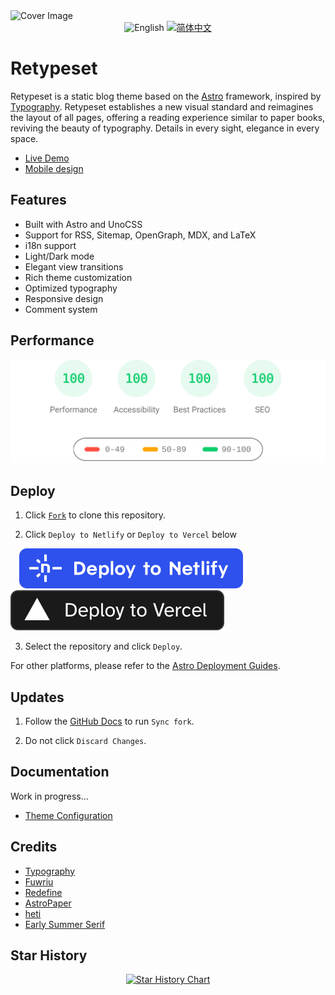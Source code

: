 <picture>
  <source media="(prefers-color-scheme: dark)" srcset="https://placehold.co/1920x1080" />
  <source media="(prefers-color-scheme: light)" srcset="https://placehold.co/1920x1080" />
  <img alt="Cover Image" src="https://placehold.co/1920x1080" />
</picture>

<div align="center">
  <picture>
    <source media="(prefers-color-scheme: dark)"
            srcset="https://img.shields.io/badge/-English-4593F8?style=for-the-badge" />
    <source media="(prefers-color-scheme: light)"
            srcset="https://img.shields.io/badge/-English-0A69DA?style=for-the-badge" />
    <img src="https://img.shields.io/badge/-English-0A69DA?style=for-the-badge" alt="English">
  </picture>
  <a title="zh" href="README.zh.md">
    <img src="https://img.shields.io/badge/-%E7%AE%80%E4%BD%93%E4%B8%AD%E6%96%87-545759?style=for-the-badge" alt="简体中文">
  </a>
</div>

# Retypeset

Retypeset is a static blog theme based on the [Astro](https://astro.build/) framework, inspired by [Typography](https://astro-theme-typography.vercel.app/). Retypeset establishes a new visual standard and reimagines the layout of all pages, offering a reading experience similar to paper books, reviving the beauty of typography. Details in every sight, elegance in every space.

- [Live Demo](https://retypeset.radishzz.cc/)
- [Mobile design](https://mastergo.com/file/151079538766773?fileOpenFrom=home&page_id=M&source=link_share&shareId=151079538766773)

## Features

- Built with Astro and UnoCSS
- Support for RSS, Sitemap, OpenGraph, MDX, and LaTeX
- i18n support
- Light/Dark mode
- Elegant view transitions
- Rich theme customization
- Optimized typography
- Responsive design
- Comment system

## Performance

<p align="center">
  <a href="https://pagespeed.web.dev/analysis?url=https%3A%2F%2Fretypeset.radishzz.cc%2F">
    <img width="710" alt="Retypeset Lighthouse Score" src="assets/retypeset-lighthouse-score.svg">
  <a>
</p>

## Deploy

1. Click [`Fork`](https://github.com/radishzzz/astro-theme-retypeset/fork) to clone this repository.

2. Click `Deploy to Netlify` or `Deploy to Vercel` below

&emsp;[![Deploy to Netlify](assets/deploy-netlify.svg)](https://app.netlify.com/start)
[![Deploy to Vercel](assets/deploy-vercel.svg)](https://vercel.com/new)

3. Select the repository and click `Deploy`.

For other platforms, please refer to the [Astro Deployment Guides](https://docs.astro.build/en/guides/deploy/).

## Updates

1. Follow the [GitHub Docs](https://docs.github.com/en/pull-requests/collaborating-with-pull-requests/working-with-forks/syncing-a-fork) to run `Sync fork`.

2. Do not click `Discard Changes`.

## Documentation

Work in progress...

- [Theme Configuration](https://github.com/radishzzz/astro-theme-retypeset/blob/master/src/config.ts)

## Credits

- [Typography](https://github.com/moeyua/astro-theme-typography)
- [Fuwriu](https://github.com/saicaca/fuwari)
- [Redefine](https://github.com/EvanNotFound/hexo-theme-redefine)
- [AstroPaper](https://github.com/satnaing/astro-paper)
- [heti](https://github.com/sivan/heti)
- [Early Summer Serif](https://github.com/GuiWonder/EarlySummerSerif)

## Star History

<p align="center">
<a href="https://star-history.com/#radishzzz/astro-theme-retypeset&Date">
  <picture>
    <source media="(prefers-color-scheme: dark)" srcset="https://api.star-history.com/svg?repos=radishzzz/astro-theme-retypeset&type=Date&theme=dark" />
    <source media="(prefers-color-scheme: light)" srcset="https://api.star-history.com/svg?repos=radishzzz/astro-theme-retypeset&type=Date" />
    <img alt="Star History Chart" src="https://api.star-history.com/svg?repos=radishzzz/astro-theme-retypeset&type=Date" />
  </picture>
</p>
